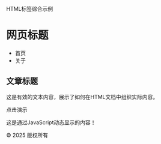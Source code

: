 HTML标签综合示例

# 网页标题

- 首页
- 关于

## 文章标题

这是有效的文本内容，展示了如何在HTML文档中组织实际内容。

点击演示

这是通过JavaScript动态显示的内容！

© 2025 版权所有
